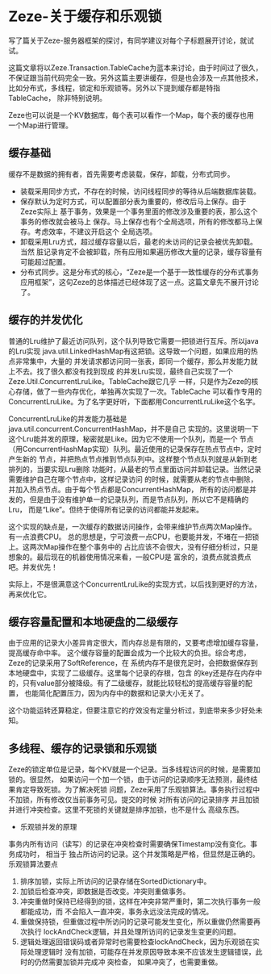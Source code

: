 # Zeze-关于缓存和乐观锁

写了篇关于Zeze-服务器框架的探讨，有同学建议对每个子标题展开讨论，就试试。

这篇文章将以Zeze.Transaction.TableCache为蓝本来讨论，由于时间过了很久，
不保证跟当前代码完全一致。另外这篇主要讲缓存，但是也会涉及一点其他技术，
比如分布式，多线程，锁定和乐观锁等。另外以下提到缓存都是特指TableCache，
除非特别说明。

Zeze也可以说是一个KV数据库，每个表可以看作一个Map，每个表的缓存也用
一个Map进行管理。

## 缓存基础
缓存不是数据的拥有者，首先需要考虑装载，保存，卸载，分布式同步。
* 装载采用同步方式，不存在的时候，访问线程同步的等待从后端数据库装载。
* 保存默认为定时方式，可以配置部分表为重要的，修改后马上保存。由于Zeze实际上
基于事务，效果是一个事务里面的修改涉及重要的表，那么这个事务的修改就会被马上
保存。马上保存也有个全局选项，所有的修改都马上保存。考虑效率，不建议开启这个
全局选项。
* 卸载采用Lru方式，超过缓存容量以后，最老的未访问的记录会被优先卸载。当然
脏记录肯定不会被卸载，所有应用如果遍历修改大量的记录，缓存容量有可能超过配置。
* 分布式同步。这是分布式的核心，“Zeze是一个基于一致性缓存的分布式事务
应用框架”，这句Zeze的总体描述已经体现了这一点。这篇文章先不展开讨论了。

## 缓存的并发优化
普通的Lru维护了最近访问队列，这个队列导致它需要一把锁进行互斥。所以java的Lru实现
java.util.LinkedHashMap有这把锁。这导致一个问题，如果应用的热点非常集中，大量的
并发请求都访问同一张表，即同一个缓存，那么并发能力就上不去。找了很久都没有找到现成
的并发Lru实现，最终自己实现了一个Zeze.Util.ConcurrentLruLike。TableCache跟它几乎
一样，只是作为Zeze的核心存储，做了一些内存优化，单独再次实现了一次。TableCache
可以看作专用的ConcurrentLruLike。为了名字更好听，下面都用ConcurrentLruLike这个名字。

ConcurrentLruLike的并发能力基础是java.util.concurrent.ConcurrentHashMap，并不是自己
实现的。这里说明一下这个Lru能并发的原理，秘密就是Like。因为它不使用一个队列，而是一个
节点（用ConcurrentHashMap实现）队列。最近使用的记录保存在热点节点中，定时产生新的
节点，并把热点节点推到节点队列中。这样整个节点队列就是从新到老排列的，当要实现Lru删除
功能时，从最老的节点里面访问并卸载记录。当然记录需要维护自己在哪个节点中，这样记录访问
的时候，就需要从老的节点中删除，并加入热点节点。由于每个节点都是ConcurrentHashMap，
所有的访问都是并发的，但是由于没有维护单一的记录队列，而是节点队列，所以它不是精确的Lru，
而是“Like”。但终于使得所有记录的访问都能并发起来。

这个实现的缺点是，一次缓存的数据访问操作，会带来维护节点两次Map操作。有一点浪费CPU。
总的思想是，宁可浪费一点CPU，也要能并发，不堵在一把锁上。这两次Map操作在整个事务中的
占比应该不会很大，没有仔细分析过，只是想象的。最后现在的机器使用情况来看，一般CPU是
富余的，浪费点就浪费点吧。并发优先！

实际上，不是很满意这个ConcurrentLruLike的实现方式，以后找到更好的方法，再来优化它。

## 缓存容量配置和本地硬盘的二级缓存
由于应用的记录大小差异肯定很大，而内存总是有限的，又要考虑增加缓存容量，提高缓存命中率。
这个缓存容量的配置会成为一个比较大的负担。综合考虑，Zeze的记录采用了SoftReference，在
系统内存不是很充足时，会把数据保存到本地硬盘中，实现了二级缓存。这里每个记录的存根，包含
的key还是存在内存中的，只有value部分被降级。有了二级缓存，就能比较轻松的提高缓存容量的配置，
也能简化配置压力，因为内存中的数据和记录大小无关了。

这个功能运转还算稳定，但要注意它的疗效没有定量分析过，到底带来多少好处未知。

## 多线程、缓存的记录锁和乐观锁
Zeze的锁定单位是记录，每个KV就是一个记录。当多线程访问的时候，是需要加锁的。很显然，
如果访问一个加一个锁，由于访问的记录顺序无法预测，最终结果肯定导致死锁。为了解决死锁
问题，Zeze采用了乐观锁算法。事务执行过程中不加锁，所有修改仅当前事务可见。提交的时候
对所有访问的记录排序 并且加锁并进行冲突检查。这里不死锁的关键就是排序加锁，也不是什么
高级东西。

* 乐观锁并发的原理

事务内所有访问（读写）的记录在冲突检查时需要确保Timestamp没有变化。事务成功时， 相当于
独占所访问的记录。这个并发策略是严格，但显然是正确的。 乐观锁算法要点

1. 排序加锁，实际上所访问的记录存储在SortedDictionary中。
2. 加锁后检查冲突，即数据是否改变。冲突则重做事务。
3. 冲突重做时保持已经得到的锁，这样在冲突非常严重时，第二次执行事务一般都能成功，而
不会陷入一直冲突，事务永远没法完成的情况。
4. 重做保持锁，但重做过程中所访问的记录可能发生变化，所以重做仍然需要再次执行 
lockAndCheck逻辑，并且处理所访问的记录发生变更的问题。
5. 逻辑处理返回错误码或者异常时也需要检查lockAndCheck，因为乐观锁在实际处理逻辑时
没有加锁，可能存在并发原因导致本来不应该发生逻辑错误，此时的仍然需要加锁并完成冲 突检查，
如果冲突了，也需要重做。

